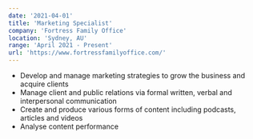 ```yaml
---
date: '2021-04-01'
title: 'Marketing Specialist'
company: 'Fortress Family Office'
location: 'Sydney, AU'
range: 'April 2021 - Present'
url: 'https://www.fortressfamilyoffice.com/'
---
```


- Develop and manage marketing strategies to grow the business and acquire clients
- Manage client and public relations via formal written, verbal and interpersonal communication
- Create and produce various forms of content including podcasts, articles and videos
- Analyse content performance
